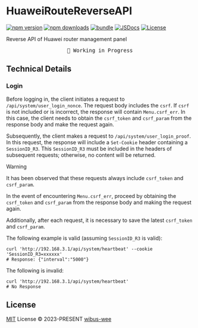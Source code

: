 # HuaweiRouteReverseAPI

[![npm version][npm-version-src]][npm-version-href]
[![npm downloads][npm-downloads-src]][npm-downloads-href]
[![bundle][bundle-src]][bundle-href]
[![JSDocs][jsdocs-src]][jsdocs-href]
[![License][license-src]][license-href]

Reverse API of Huawei router management panel

<pre align="center">
🧪 Working in Progress
</pre>

## Technical Details

### Login

Before logging in, the client initiates a request to `/api/system/user_login_nonce`. The request body includes the `csrf`. If `csrf` is not included or is incorrect, the response will contain `Menu.csrf_err`. In this case, the client needs to obtain the `csrf_token` and `csrf_param` from the response body and make the request again.

Subsequently, the client makes a request to `/api/system/user_login_proof`. In this request, the response will include a `Set-Cookie` header containing a `SessionID_R3`. This `SessionID_R3` must be included in the headers of subsequent requests; otherwise, no content will be returned.

> [!WARNING]
> It has been observed that these requests always include `csrf_token` and `csrf_param`.
>
> In the event of encountering `Menu.csrf_err`, proceed by obtaining the `csrf_token` and `csrf_param` from the response body and making the request again.
>
> Additionally, after each request, it is necessary to save the latest `csrf_token` and `csrf_param`.

The following example is valid (assuming `SessionID_R3` is valid):

```shell
curl 'http://192.168.3.1/api/system/heartbeat' --cookie 'SessionID_R3=xxxxxx'
# Response: {"interval":"5000"}
```

The following is invalid:

```shell
curl 'http://192.168.3.1/api/system/heartbeat'
# No Response
```

## License

[MIT](./LICENSE) License © 2023-PRESENT [wibus-wee](https://github.com/wibus-wee)

<!-- Badges -->

[npm-version-src]: https://img.shields.io/npm/v/HuaweiRouteReverseAPI?style=flat&colorA=080f12&colorB=1fa669
[npm-version-href]: https://npmjs.com/package/HuaweiRouteReverseAPI
[npm-downloads-src]: https://img.shields.io/npm/dm/HuaweiRouteReverseAPI?style=flat&colorA=080f12&colorB=1fa669
[npm-downloads-href]: https://npmjs.com/package/HuaweiRouteReverseAPI
[bundle-src]: https://img.shields.io/bundlephobia/minzip/HuaweiRouteReverseAPI?style=flat&colorA=080f12&colorB=1fa669&label=minzip
[bundle-href]: https://bundlephobia.com/result?p=HuaweiRouteReverseAPI
[license-src]: https://img.shields.io/github/license/wibus-wee/HuaweiRouteReverseAPI.svg?style=flat&colorA=080f12&colorB=1fa669
[license-href]: https://github.com/wibus-wee/HuaweiRouteReverseAPI/blob/main/LICENSE
[jsdocs-src]: https://img.shields.io/badge/jsdocs-reference-080f12?style=flat&colorA=080f12&colorB=1fa669
[jsdocs-href]: https://www.jsdocs.io/package/HuaweiRouteReverseAPI
